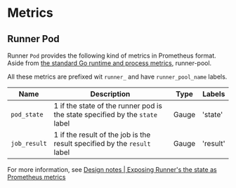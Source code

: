 Metrics
===========

## Runner Pod

Runner `Pod` provides the following kind of metrics in Prometheus format.
Aside from [the standard Go runtime and process metrics][standard], runner-pool.

All these metrics are prefixed wit `runner_` and have `runner_pool_name` labels.

| Name         | Description                                                                  | Type  | Labels   |
| ------------ | ---------------------------------------------------------------------------- | ----- | -------- |
| `pod_state`  | 1 if the state of the runner pod is the state specified by the `state` label | Gauge | 'state'  |
| `job_result` | 1 if the result of the job is the result specified by the `result` label     | Gauge | 'result' |

For more information, see [Design notes | Exposing Runner's the state as Prometheus metrics](design.md#exposing-runners-the-state-as-prometheus-metrics)

[standard]: https://povilasv.me/prometheus-go-metrics/
